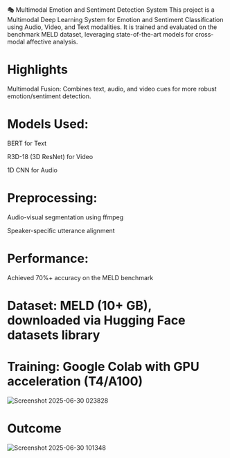 🎭 Multimodal Emotion and Sentiment Detection System
This project is a Multimodal Deep Learning System for Emotion and Sentiment Classification using Audio, Video, and Text modalities. It is trained and evaluated on the benchmark MELD dataset, leveraging state-of-the-art models for cross-modal affective analysis.

# Highlights
Multimodal Fusion: Combines text, audio, and video cues for more robust emotion/sentiment detection.

# Models Used:

BERT for Text

R3D-18 (3D ResNet) for Video

1D CNN for Audio

# Preprocessing:

Audio-visual segmentation using ffmpeg

Speaker-specific utterance alignment

# Performance:

Achieved 70%+ accuracy on the MELD benchmark

# Dataset: MELD (10+ GB), downloaded via Hugging Face datasets library

# Training: Google Colab with GPU acceleration (T4/A100)

![Screenshot 2025-06-30 023828](https://github.com/user-attachments/assets/4529b6d5-fab4-427e-9d79-6dddf6dcc7d0)

# Outcome 

![Screenshot 2025-06-30 101348](https://github.com/user-attachments/assets/01ac942f-b3ae-4f37-bdaf-a5859a8394d9)
